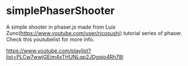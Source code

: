 # simplePhaserShooter
A simple shooter in phaser.js made from Luis Zuno(https://www.youtube.com/user/ricosushi) tutorial series of phaser. Check this youtubelist for more info.

https://www.youtube.com/playlist?list=PLCw7wwjGEim4xTHUNLqp2JDgqio4Rh78l
